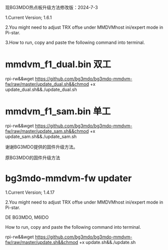 现BG3MDO热点板升级方法修改版：2024-7-3

1.Current Version; 1.6.1


2.You might need to adjust TRX offse under MMDVMhost ini/expert mode in Pi-star.

3.How to run, copy and paste the following command into terminal.

# mmdvm_f1_dual.bin 双工
rpi-rw&&wget https://github.com/bg3mdo/bg3mdo-mmdvm-fw/raw/master/update_dual.sh&&chmod +x update_dual.sh&&./update_dual.sh

# mmdvm_f1_sam.bin 单工
rpi-rw&&wget https://github.com/bg3mdo/bg3mdo-mmdvm-fw/raw/master/update_sam.sh&&chmod +x update_sam.sh&&./update_sam.sh


谢谢BG3MDO提供的固件升级方法。

原BG3MDO的固件升级方法
# bg3mdo-mmdvm-fw updater

1.Current Version; 1.4.17

2.You might need to adjust TRX offse under MMDVMhost ini/expert mode in Pi-star.

DE BG3MDO, M6IDO

How to run, copy and paste the following command into terminal.

rpi-rw&&wget https://github.com/bg3mdo/bg3mdo-mmdvm-fw/raw/master/update.sh&&chmod +x update.sh&&./update.sh




